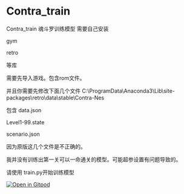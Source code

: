 # Contra_train
 Contra_train
魂斗罗训练模型
需要自己安装

gym 

retro

等库

需要先导入游戏。包含rom文件。

并且你需要先修改下面几个文件
C:\ProgramData\Anaconda3\Lib\site-packages\retro\data\stable\Contra-Nes

包含
data.json

Level1-99.state

scenario.json

因为原版这几个文件是不正确的。

我并没有训练出第一关可以一命通关的模型。可能超参设置有问题导致的。

请使用 train.py开始训练模型

[![Open in Gitpod](https://gitpod.io/button/open-in-gitpod.svg)](https://gitpod.io/#https://github.com/shuishen49/Contra_train/blob/main/train.py)
